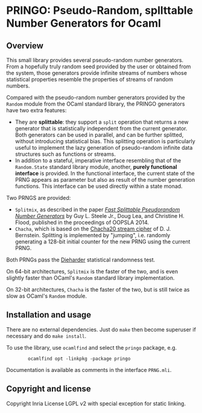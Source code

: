 # PRINGO: Pseudo-Random, splIttable Number Generators for Ocaml

## Overview

This small library provides several pseudo-random number generators.  From a hopefully truly random seed provided by the user or obtained from the system, those generators provide infinite streams of numbers whose statistical properties resemble the properties of streams of random numbers. 

Compared with the pseudo-random number generators provided by the `Random` module from the OCaml standard library, the PRINGO generators have two extra features:
* They are **splittable**: they support a `split` operation that returns a new generator that is statistically independent from the current generator.  Both generators can be used in parallel, and can be further splitted, without introducing statistical bias.  This splitting operation is particularly useful to implement the lazy generation of pseudo-random infinite data structures such as functions or streams.
* In addition to a stateful, imperative interface resembling that of the `Random.State` standard library module, another, **purely functional interface** is provided.  In the functional interface, the current state of the PRNG appears as parameter but also as result of the number generation functions.  This interface can be used directly within a state monad.

Two PRNGS are provided:
* `Splitmix`, as described in the paper [_Fast Splittable Pseudorandom Number Generators_](http://gee.cs.oswego.edu/dl/papers/oopsla14.pdf) by Guy L. Steele Jr., Doug Lea, and Christine H. Flood, published in the proceedings of OOPSLA 2014.
* `Chacha`, which is based on the [Chacha20 stream cipher](https://cr.yp.to/chacha.html) of D. J. Bernstein.  Splitting is implemented by "jumping", i.e. randomly generating a 128-bit initial counter for the new PRNG using the current PRNG.

Both PRNGs pass the [Dieharder](http://webhome.phy.duke.edu/~rgb/General/dieharder.php) statistical randomness test.

On 64-bit architectures, `Splitmix` is the faster of the two, and is even slightly faster than OCaml's `Random` standard library implementation.

On 32-bit architectures, `Chacha` is the faster of the two, but is still twice as slow as OCaml's `Random` module.

## Installation and usage

There are no external dependencies.  Just do `make` then become superuser if necessary and do `make install`.

To use the library, use `ocamlfind` and select the `pringo` package, e.g.
```
        ocamlfind opt -linkpkg -package pringo
```

Documentation is available as comments in the interface `PRNG.mli`.

## Copyright and license

Copyright Inria  License LGPL v2 with special exception for static linking.

